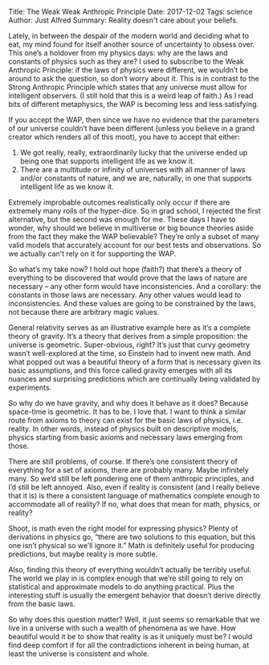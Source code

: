 Title: The Weak Weak Anthropic Principle
Date: 2017-12-02
Tags: science
Author: Just Alfred
Summary: Reality doesn't care about your beliefs.

Lately, in between the despair of the modern world and deciding what to eat,
my mind found for itself another source of uncertainty to obsess over.
This one’s a holdover from my physics days:
why are the laws and constants of physics such as they are?
I used to subscribe to the Weak Anthropic Principle:
if the laws of physics were different, we wouldn’t be around to ask the question, so don’t worry about it.
This is in contrast to the Strong Anthropic Principle which states that
any universe must allow for intelligent observers.
(I still hold that this is a weird leap of faith.)
As I read bits of different metaphysics, the WAP is becoming less and less satisfying.

If you accept the WAP,
then since we have no evidence that the parameters of our universe couldn’t have been different
(unless you believe in a grand creator which renders all of this moot),
you have to accept that either:

1. We got really, really, extraordinarily lucky that
   the universe ended up being one that supports intelligent life as we know it.
2. There are a multitude or infinity of universes with all manner of laws and/or constants of nature,
   and we are, naturally, in one that supports intelligent life as we know it.

Extremely improbable outcomes realistically only occur if there are extremely many rolls of the hyper-dice.
So in grad school, I rejected the first alternative, but the second was enough for me.
These days I have to wonder,
why should we believe in multiverse or big bounce theories aside from the fact they make the WAP believable?
They’re only a subset of many valid models that accurately account for our best tests and observations.
So we actually can’t rely on it for supporting the WAP.

So what’s my take now?
I hold out hope (faith?) that there’s a theory of everything to be discovered
that would prove that the laws of nature are necessary – any other form would have inconsistencies.
And a corollary: the constants in those laws are necessary.
Any other values would lead to inconsistencies.
And these values are going to be constrained by the laws, not because there are arbitrary magic values.

General relativity serves as an illustrative example here as it’s a complete theory of gravity.
It’s a theory that derives from a simple proposition: the universe is geometric.
Super-obvious, right?
It’s just that curvy geometry wasn’t well-explored at the time, so Einstein had to invent new math.
And what popped out was a beautiful theory of a form that is necessary given its basic assumptions,
and this force called gravity emerges with all its nuances and surprising predictions
which are continually being validated by experiments.

So why do we have gravity, and why does it behave as it does?
Because space-time is geometric. It has to be. I love that.
I want to think a similar route from axioms to theory can exist for the basic laws of physics, i.e. reality.
In other words, instead of physics built on descriptive models,
physics starting from basic axioms and necessary laws emerging from those.

There are still problems, of course.
If there’s one consistent theory of everything for a set of axioms, there are probably many.
Maybe infinitely many.
So we’d still be left pondering one of them anthropic principles,
and I’d still be left annoyed.
Also, even if reality is consistent (and I really believe that it is)
is there a consistent language of mathematics complete enough to accommodate all of reality?
If no, what does that mean for math, physics, or reality?

Shoot, is math even the right model for expressing physics?
Plenty of derivations in physics go,
“there are two solutions to this equation,
but this one isn’t physical so we’ll ignore it.”
Math is definitely useful for producing predictions, but maybe reality is more subtle.

Also, finding this theory of everything wouldn’t actually be terribly useful.
The world we play in is complex enough that
we’re still going to rely on statistical and approximate models to do anything practical.
Plus the interesting stuff is usually the emergent behavior that doesn’t derive directly from the basic laws.

So why does this question matter?
Well, it just seems so remarkable that we live in a universe with such a wealth of phenomena as we have.
How beautiful would it be to show that reality is as it uniquely must be?
I would find deep comfort if for all the contradictions inherent in being human,
at least the universe is consistent and whole.
